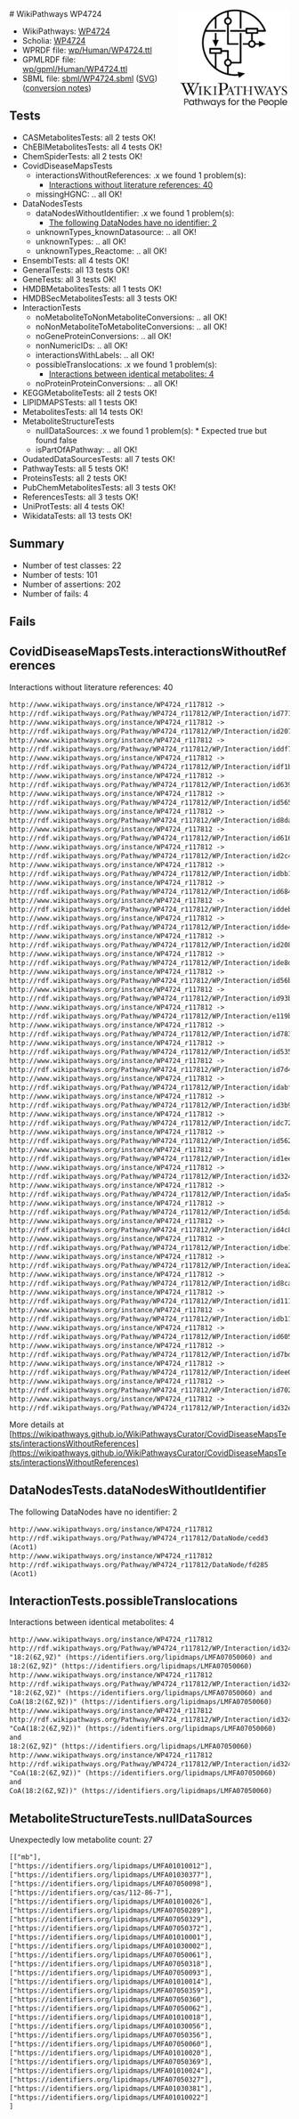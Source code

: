 <img style="float: right; width: 200px" src="../logo.png" />
# WikiPathways WP4724

* WikiPathways: [WP4724](https://identifiers.org/wikipathways:WP4724)
* Scholia: [WP4724](https://scholia.toolforge.org/wikipathways/WP4724)
* WPRDF file: [wp/Human/WP4724.ttl](../wp/Human/WP4724.ttl)
* GPMLRDF file: [wp/gpml/Human/WP4724.ttl](../wp/gpml/Human/WP4724.ttl)
* SBML file: [sbml/WP4724.sbml](../sbml/WP4724.sbml) ([SVG](../sbml/WP4724.svg)) ([conversion notes](../sbml/WP4724.txt))

## Tests
* CASMetabolitesTests: all 2 tests OK!
* ChEBIMetabolitesTests: all 4 tests OK!
* ChemSpiderTests: all 2 tests OK!
* CovidDiseaseMapsTests
    * interactionsWithoutReferences: .x we found 1 problem(s):
        * [Interactions without literature references: 40](#9701cd3e)
    * missingHGNC: .. all OK!
* DataNodesTests
    * dataNodesWithoutIdentifier: .x we found 1 problem(s):
        * [The following DataNodes have no identifier: 2](#d2d32fa1)
    * unknownTypes_knownDatasource: .. all OK!
    * unknownTypes: .. all OK!
    * unknownTypes_Reactome: .. all OK!
* EnsemblTests: all 4 tests OK!
* GeneralTests: all 13 tests OK!
* GeneTests: all 3 tests OK!
* HMDBMetabolitesTests: all 1 tests OK!
* HMDBSecMetabolitesTests: all 3 tests OK!
* InteractionTests
    * noMetaboliteToNonMetaboliteConversions: .. all OK!
    * noNonMetaboliteToMetaboliteConversions: .. all OK!
    * noGeneProteinConversions: .. all OK!
    * nonNumericIDs: .. all OK!
    * interactionsWithLabels: .. all OK!
    * possibleTranslocations: .x we found 1 problem(s):
        * [Interactions between identical metabolites: 4](#d59038c7)
    * noProteinProteinConversions: .. all OK!
* KEGGMetaboliteTests: all 2 tests OK!
* LIPIDMAPSTests: all 1 tests OK!
* MetabolitesTests: all 14 tests OK!
* MetaboliteStructureTests
    * nullDataSources: .x we found 1 problem(s):
            * Expected true but found false
    * isPartOfAPathway: .. all OK!
* OudatedDataSourcesTests: all 7 tests OK!
* PathwayTests: all 5 tests OK!
* ProteinsTests: all 2 tests OK!
* PubChemMetabolitesTests: all 3 tests OK!
* ReferencesTests: all 3 tests OK!
* UniProtTests: all 4 tests OK!
* WikidataTests: all 13 tests OK!


## Summary

* Number of test classes: 22
* Number of tests: 101
* Number of assertions: 202
* Number of fails: 4

## Fails

<a name="9701cd3e" />

## CovidDiseaseMapsTests.interactionsWithoutReferences

Interactions without literature references: 40
```
http://www.wikipathways.org/instance/WP4724_r117812 -> http://rdf.wikipathways.org/Pathway/WP4724_r117812/WP/Interaction/id77129dfb
http://www.wikipathways.org/instance/WP4724_r117812 -> http://rdf.wikipathways.org/Pathway/WP4724_r117812/WP/Interaction/id20755215
http://www.wikipathways.org/instance/WP4724_r117812 -> http://rdf.wikipathways.org/Pathway/WP4724_r117812/WP/Interaction/iddf79f2c3
http://www.wikipathways.org/instance/WP4724_r117812 -> http://rdf.wikipathways.org/Pathway/WP4724_r117812/WP/Interaction/idf1bdcb43
http://www.wikipathways.org/instance/WP4724_r117812 -> http://rdf.wikipathways.org/Pathway/WP4724_r117812/WP/Interaction/id63903398
http://www.wikipathways.org/instance/WP4724_r117812 -> http://rdf.wikipathways.org/Pathway/WP4724_r117812/WP/Interaction/id565ca71a
http://www.wikipathways.org/instance/WP4724_r117812 -> http://rdf.wikipathways.org/Pathway/WP4724_r117812/WP/Interaction/id8da87a18
http://www.wikipathways.org/instance/WP4724_r117812 -> http://rdf.wikipathways.org/Pathway/WP4724_r117812/WP/Interaction/id616835f1
http://www.wikipathways.org/instance/WP4724_r117812 -> http://rdf.wikipathways.org/Pathway/WP4724_r117812/WP/Interaction/id2c4707dd
http://www.wikipathways.org/instance/WP4724_r117812 -> http://rdf.wikipathways.org/Pathway/WP4724_r117812/WP/Interaction/idbb1648f2
http://www.wikipathways.org/instance/WP4724_r117812 -> http://rdf.wikipathways.org/Pathway/WP4724_r117812/WP/Interaction/id684e9342
http://www.wikipathways.org/instance/WP4724_r117812 -> http://rdf.wikipathways.org/Pathway/WP4724_r117812/WP/Interaction/iddeb85705
http://www.wikipathways.org/instance/WP4724_r117812 -> http://rdf.wikipathways.org/Pathway/WP4724_r117812/WP/Interaction/idde47067
http://www.wikipathways.org/instance/WP4724_r117812 -> http://rdf.wikipathways.org/Pathway/WP4724_r117812/WP/Interaction/id20862bcb
http://www.wikipathways.org/instance/WP4724_r117812 -> http://rdf.wikipathways.org/Pathway/WP4724_r117812/WP/Interaction/ide8d150b2
http://www.wikipathways.org/instance/WP4724_r117812 -> http://rdf.wikipathways.org/Pathway/WP4724_r117812/WP/Interaction/id56b210b1
http://www.wikipathways.org/instance/WP4724_r117812 -> http://rdf.wikipathways.org/Pathway/WP4724_r117812/WP/Interaction/id93b154cf
http://www.wikipathways.org/instance/WP4724_r117812 -> http://rdf.wikipathways.org/Pathway/WP4724_r117812/WP/Interaction/e119b
http://www.wikipathways.org/instance/WP4724_r117812 -> http://rdf.wikipathways.org/Pathway/WP4724_r117812/WP/Interaction/id78313134
http://www.wikipathways.org/instance/WP4724_r117812 -> http://rdf.wikipathways.org/Pathway/WP4724_r117812/WP/Interaction/id53590b30
http://www.wikipathways.org/instance/WP4724_r117812 -> http://rdf.wikipathways.org/Pathway/WP4724_r117812/WP/Interaction/id7d46cc4a
http://www.wikipathways.org/instance/WP4724_r117812 -> http://rdf.wikipathways.org/Pathway/WP4724_r117812/WP/Interaction/idabf63d01
http://www.wikipathways.org/instance/WP4724_r117812 -> http://rdf.wikipathways.org/Pathway/WP4724_r117812/WP/Interaction/id3b91fd0
http://www.wikipathways.org/instance/WP4724_r117812 -> http://rdf.wikipathways.org/Pathway/WP4724_r117812/WP/Interaction/idc728c3e3
http://www.wikipathways.org/instance/WP4724_r117812 -> http://rdf.wikipathways.org/Pathway/WP4724_r117812/WP/Interaction/id562b997
http://www.wikipathways.org/instance/WP4724_r117812 -> http://rdf.wikipathways.org/Pathway/WP4724_r117812/WP/Interaction/id1ee5a55c
http://www.wikipathways.org/instance/WP4724_r117812 -> http://rdf.wikipathways.org/Pathway/WP4724_r117812/WP/Interaction/id324dad5c
http://www.wikipathways.org/instance/WP4724_r117812 -> http://rdf.wikipathways.org/Pathway/WP4724_r117812/WP/Interaction/ida5c6fa4c
http://www.wikipathways.org/instance/WP4724_r117812 -> http://rdf.wikipathways.org/Pathway/WP4724_r117812/WP/Interaction/id5da5d3ea
http://www.wikipathways.org/instance/WP4724_r117812 -> http://rdf.wikipathways.org/Pathway/WP4724_r117812/WP/Interaction/id4c8c007d
http://www.wikipathways.org/instance/WP4724_r117812 -> http://rdf.wikipathways.org/Pathway/WP4724_r117812/WP/Interaction/idbe158483
http://www.wikipathways.org/instance/WP4724_r117812 -> http://rdf.wikipathways.org/Pathway/WP4724_r117812/WP/Interaction/idea22af42
http://www.wikipathways.org/instance/WP4724_r117812 -> http://rdf.wikipathways.org/Pathway/WP4724_r117812/WP/Interaction/id8cad3b21
http://www.wikipathways.org/instance/WP4724_r117812 -> http://rdf.wikipathways.org/Pathway/WP4724_r117812/WP/Interaction/id11188542
http://www.wikipathways.org/instance/WP4724_r117812 -> http://rdf.wikipathways.org/Pathway/WP4724_r117812/WP/Interaction/idb118f4ea
http://www.wikipathways.org/instance/WP4724_r117812 -> http://rdf.wikipathways.org/Pathway/WP4724_r117812/WP/Interaction/id605d64cc
http://www.wikipathways.org/instance/WP4724_r117812 -> http://rdf.wikipathways.org/Pathway/WP4724_r117812/WP/Interaction/id7bd50cb7
http://www.wikipathways.org/instance/WP4724_r117812 -> http://rdf.wikipathways.org/Pathway/WP4724_r117812/WP/Interaction/idee062bce
http://www.wikipathways.org/instance/WP4724_r117812 -> http://rdf.wikipathways.org/Pathway/WP4724_r117812/WP/Interaction/id7022d7fe
http://www.wikipathways.org/instance/WP4724_r117812 -> http://rdf.wikipathways.org/Pathway/WP4724_r117812/WP/Interaction/id32e4ff6a
```

More details at [https://wikipathways.github.io/WikiPathwaysCurator/CovidDiseaseMapsTests/interactionsWithoutReferences](https://wikipathways.github.io/WikiPathwaysCurator/CovidDiseaseMapsTests/interactionsWithoutReferences)

<a name="d2d32fa1" />

## DataNodesTests.dataNodesWithoutIdentifier

The following DataNodes have no identifier: 2
```
http://www.wikipathways.org/instance/WP4724_r117812 http://rdf.wikipathways.org/Pathway/WP4724_r117812/DataNode/cedd3 (Acot1)
http://www.wikipathways.org/instance/WP4724_r117812 http://rdf.wikipathways.org/Pathway/WP4724_r117812/DataNode/fd285 (Acot1)
```

<a name="d59038c7" />

## InteractionTests.possibleTranslocations

Interactions between identical metabolites: 4
```
http://www.wikipathways.org/instance/WP4724_r117812 http://rdf.wikipathways.org/Pathway/WP4724_r117812/WP/Interaction/id324dad5c "18:2(6Z,9Z)" (https://identifiers.org/lipidmaps/LMFA07050060) and 
18:2(6Z,9Z)" (https://identifiers.org/lipidmaps/LMFA07050060)
http://www.wikipathways.org/instance/WP4724_r117812 http://rdf.wikipathways.org/Pathway/WP4724_r117812/WP/Interaction/id324dad5c "18:2(6Z,9Z)" (https://identifiers.org/lipidmaps/LMFA07050060) and 
CoA(18:2(6Z,9Z))" (https://identifiers.org/lipidmaps/LMFA07050060)
http://www.wikipathways.org/instance/WP4724_r117812 http://rdf.wikipathways.org/Pathway/WP4724_r117812/WP/Interaction/id324dad5c "CoA(18:2(6Z,9Z))" (https://identifiers.org/lipidmaps/LMFA07050060) and 
18:2(6Z,9Z)" (https://identifiers.org/lipidmaps/LMFA07050060)
http://www.wikipathways.org/instance/WP4724_r117812 http://rdf.wikipathways.org/Pathway/WP4724_r117812/WP/Interaction/id324dad5c "CoA(18:2(6Z,9Z))" (https://identifiers.org/lipidmaps/LMFA07050060) and 
CoA(18:2(6Z,9Z))" (https://identifiers.org/lipidmaps/LMFA07050060)
```

<a name="919041af" />

## MetaboliteStructureTests.nullDataSources

Unexpectedly low metabolite count: 27
```
[["mb"],
["https://identifiers.org/lipidmaps/LMFA01010012"],
["https://identifiers.org/lipidmaps/LMFA01030377"],
["https://identifiers.org/lipidmaps/LMFA07050098"],
["https://identifiers.org/cas/112-86-7"],
["https://identifiers.org/lipidmaps/LMFA01010026"],
["https://identifiers.org/lipidmaps/LMFA07050289"],
["https://identifiers.org/lipidmaps/LMFA07050329"],
["https://identifiers.org/lipidmaps/LMFA07050372"],
["https://identifiers.org/lipidmaps/LMFA01010001"],
["https://identifiers.org/lipidmaps/LMFA01030002"],
["https://identifiers.org/lipidmaps/LMFA07050061"],
["https://identifiers.org/lipidmaps/LMFA07050318"],
["https://identifiers.org/lipidmaps/LMFA07050093"],
["https://identifiers.org/lipidmaps/LMFA01010014"],
["https://identifiers.org/lipidmaps/LMFA07050359"],
["https://identifiers.org/lipidmaps/LMFA07050360"],
["https://identifiers.org/lipidmaps/LMFA07050062"],
["https://identifiers.org/lipidmaps/LMFA01010018"],
["https://identifiers.org/lipidmaps/LMFA01030056"],
["https://identifiers.org/lipidmaps/LMFA07050356"],
["https://identifiers.org/lipidmaps/LMFA07050060"],
["https://identifiers.org/lipidmaps/LMFA01010020"],
["https://identifiers.org/lipidmaps/LMFA07050369"],
["https://identifiers.org/lipidmaps/LMFA01010024"],
["https://identifiers.org/lipidmaps/LMFA07050327"],
["https://identifiers.org/lipidmaps/LMFA01030381"],
["https://identifiers.org/lipidmaps/LMFA01010022"]
]
```

